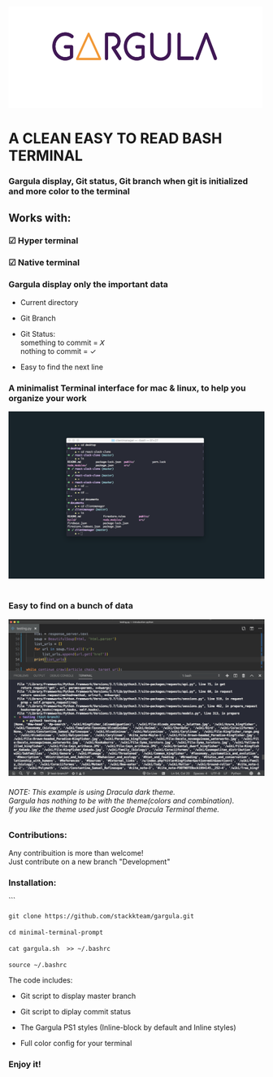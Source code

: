 
<img src="logogargula.png" width="500px" height="200px" >

<h1>A CLEAN EASY TO READ BASH TERMINAL</h1>
<h3>Gargula display, Git status, Git branch when git is initialized and more color to the terminal</h3>

<h2>Works with:</h2>

<h3>☑ Hyper terminal</h3>
<h3>☑ Native terminal</h3>

<h3>Gargula display only the important data</h3>

- Current directory

- Git Branch 

- Git Status:<br>
       something to commit = 𝘟 <br>
       nothing to commit = ✓

- Easy to find the next line

<h3>A minimalist Terminal interface for mac & linux, to help you organize your work</h3>

![](gargula-terminal.png)
</br>
</br>
<h3>Easy to find on a bunch of data</h3>

![](easytofind.png)

<h6> NOTE:
This example is using Dracula dark theme. <br> 
Gargula has nothing to be with the theme(colors and combination). <br> 
If you like the theme used just Google Dracula Terminal theme. </h6>

<h3>Contributions:</h3>

Any contribuition is more than welcome! <br> 
Just contribute on a new branch "Development"

<h3>Installation: </h3>
```

```
git clone https://github.com/stackkteam/gargula.git

cd minimal-terminal-prompt

cat gargula.sh  >> ~/.bashrc

source ~/.bashrc
```


The code includes: 

- Git script to display master branch

- Git script to diplay commit status

- The Gargula PS1 styles (Inline-block by default and Inline styles)

- Full color config for your terminal

<h3>Enjoy it!</h3>

